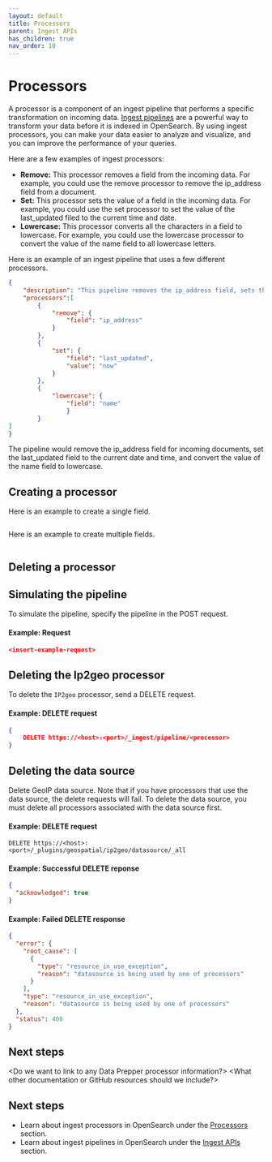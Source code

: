 ```yaml
---
layout: default
title: Processors
parent: Ingest APIs
has_children: true
nav_order: 10
---
```


# Processors

A processor is a component of an ingest pipeline that performs a specific transformation on incoming data. [Ingest pipelines]({{site.url}}{{site.baseurl}}/api-reference/ingest-apis/index/) are a powerful way to transform your data before it is indexed in OpenSearch. By using ingest processors, you can make your data easier to analyze and visualize, and you can improve the performance of your queries. 

Here are a few examples of ingest processors:

- **Remove:** This processor removes a field from the incoming data. For example, you could use the remove processor to remove the ip_address field from a document.
- **Set:** This processor sets the value of a field in the incoming data. For example, you could use the set processor to set the value of the last_updated filed to the current time and date.
- **Lowercase:** This processor converts all the characters in a field to lowercase. For example, you could use the lowercase processor to convert the value of the name field to all lowercase letters.

Here is an example of an ingest pipeline that uses a few different processors.

```json
{
    "description": "This pipeline removes the ip_address field, sets the last_updated field to the current date and time, and converts the value of the name field to lowercase.", 
    "processors":[ 
        { 
            "remove": { 
                "field": "ip_address" 
            } 
        }, 
        { 
            "set": { 
                "field": "last_updated", 
                "value": "now" 
            } 
        }, 
        { 
            "lowercase": { 
                "field": "name" 
                } 
        } 
] 
}
```

The pipeline would remove the ip_address field for incoming documents, set the last_updated field to the current date and time, and convert the value of the name field to lowercase.

## Creating a processor

Here is an example to create a single field.

```json

```

Here is an example to create multiple fields.

```json

```

## Deleting a processor






## Simulating the pipeline

To simulate the pipeline, specify the pipeline in the POST request.

#### Example: Request

```json
<insert-example-request>
```

## Deleting the Ip2geo processor

To delete the `IP2geo` processor, send a DELETE request. 

#### Example: DELETE request

```json
{
    DELETE https://<host>:<port>/_ingest/pipeline/<processor>
}
```
## Deleting the data source

Delete GeoIP data source. Note that if you have processors that use the data source, the delete requests will fail. To delete the data source, you must delete all processors associated with the data source first. 

#### Example: DELETE request

```
DELETE https://<host>:<port>/_plugins/geospatial/ip2geo/datasource/_all
```

#### Example: Successful DELETE reponse

```json
{
  "acknowledged": true
}
```

#### Example: Failed DELETE response

```json
{
  "error": {
    "root_cause": [
      {
        "type": "resource_in_use_exception",
        "reason": "datasource is being used by one of processors"
      }
    ],
    "type": "resource_in_use_exception",
    "reason": "datasource is being used by one of processors"
  },
  "status": 400
}
```

## Next steps

<Do we want to link to any Data Prepper processor information?>
<What other documentation or GitHub resources should we include?>







## Next steps

- Learn about ingest processors in OpenSearch under the [Processors]() section.
- Learn about ingest pipelines in OpenSearch under the [Ingest APIs]({{site.url}}{{site.baseurl}}/api-reference/ingest-apis/index/) section.
